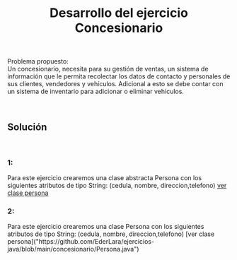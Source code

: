 <center>
    <h1 align="center">Desarrollo del ejercicio Concesionario</h1>
</center>
<br>
<p>
Problema propuesto: <br>
Un concesionario, necesita para su gestión de ventas, un sistema de información que le permita recolectar los datos de contacto y personales de sus clientes, vendedores y vehículos. Adicional a esto se debe contar con un sistema de inventario para adicionar o eliminar vehiculos.
</p>
<br>
<h2>Solución</h2>
<br>
<p>
<h3> 1: </h3>
Para este ejercicio crearemos una clase abstracta Persona con los siguientes atributos de tipo String: (cedula, nombre, direccion,telefono) <a href="https://github.com/EderLara/ejercicios-java/blob/main/concesionario/Persona.java">ver clase persona</a>
</p>
<h3> 2: </h3>
Para este ejercicio crearemos una clase Persona con los siguientes atributos de tipo String: (cedula, nombre, direccion,telefono) [ver clase persona]("https://github.com/EderLara/ejercicios-java/blob/main/concesionario/Persona.java")
</p>